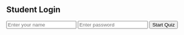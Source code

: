 <!DOCTYPE html>
<html lang="en">
<head>
  <meta charset="UTF-8" />
  <title>Level Sensor Quiz</title>
  <link rel="stylesheet" href="style.css" />
  <script src="https://www.gstatic.com/firebasejs/10.3.1/firebase-app-compat.js"></script>
  <script src="https://www.gstatic.com/firebasejs/10.3.1/firebase-firestore-compat.js"></script>
  <script src="firebase.js"></script>
</head>
<body>
  <div id="login">
    <h2>Student Login</h2>
    <input type="text" id="name" placeholder="Enter your name" />
    <input type="password" id="password" placeholder="Enter password" />
    <button onclick="startQuiz()">Start Quiz</button>
    <p id="loginError" style="color: red;"></p>
  </div>

  <div id="quiz" style="display:none;">
    <h2 id="question"></h2>
    <div id="options"></div>
    <p id="timer">13</p>
    <button onclick="nextQuestion()">Next</button>
    <p id="scoreDisplay"></p>
  </div>

  <script>
    const quiz = [
      { question: "Which of the following is a contact type level sensor?", options: ["Ultrasonic", "Capacitive", "Radar", "Optical"], answer: 1 },
      { question: "Ultrasonic sensors work based on?", options: ["Resistance", "Time of flight", "Capacitance", "Infrared"], answer: 1 },
      { question: "Float sensors use which principle?", options: ["Magnetic", "Buoyancy", "Piezo", "Infrared"], answer: 1 },
      { question: "Best for corrosive liquids without contact?", options: ["Float", "Probe", "Ultrasonic", "Displacer"], answer: 2 },
      { question: "Radar level sensors use?", options: ["Sound", "Light", "Microwaves", "IR"], answer: 2 },
      { question: "NOT a level sensor app?", options: ["Tank level", "Proximity detect", "Fuel monitor", "Flow control"], answer: 1 }
    ];

    let current = 0, score = 0, user = "", timer = 13, timerId = null;

    function startQuiz() {
      const name = document.getElementById('name').value.trim();
      const pass = document.getElementById('password').value.trim();
      if (!name || pass !== "level") {
        document.getElementById('loginError').innerText = "Wrong password or name missing!";
        return;
      }
      user = name;
      document.getElementById('login').style.display = 'none';
      document.getElementById('quiz').style.display = 'block';
      showQuestion();
    }

    function showQuestion() {
      clearInterval(timerId);
      timer = 13;
      document.getElementById("timer").innerText = timer;
      timerId = setInterval(() => {
        timer--;
        document.getElementById("timer").innerText = timer;
        if (timer === 0) nextQuestion();
      }, 1000);

      const q = quiz[current];
      document.getElementById("question").innerText = `${current + 1}. ${q.question}`;
      const options = document.getElementById("options");
      options.innerHTML = "";
      q.options.forEach((opt, i) => {
        const div = document.createElement("div");
        div.innerHTML = `<label><input type="radio" name="opt" value="${i}"> ${opt}</label>`;
        options.appendChild(div);
      });
    }

    function nextQuestion() {
      clearInterval(timerId);
      const selected = document.querySelector('input[name="opt"]:checked');
      if (selected && parseInt(selected.value) === quiz[current].answer) score++;
      current++;
      if (current < quiz.length) {
        showQuestion();
      } else {
        document.getElementById("quiz").innerHTML = `<h2>Quiz Finished!</h2><p>Score: ${score}/${quiz.length}</p>`;
        saveToFirebase(user, score);
      }
    }

    function saveToFirebase(name, score) {
      firebase.firestore().collection("scores").add({ name, score, timestamp: new Date() });
    }
  </script>
</body>
</html>
